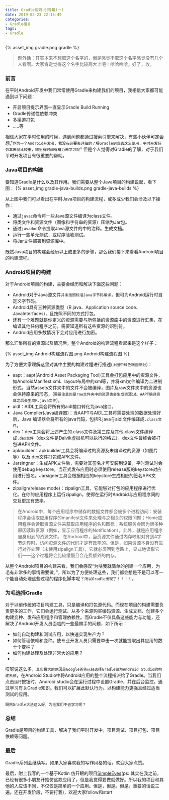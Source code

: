 ```yaml
---
title: Gradle系列-引导篇(一)
date: 2019-02-23 22:15:49
categories:
- Gradle相关
tags: 
- Gradle
---
```


{% asset_img gradle.png gradle %}

>题外话：其实本来不想取这个名字的，但是感觉不取这个名字感觉没有几个人看啊。大家肯定觉得这个名字比较高大上吧！哈哈哈哈。好了，收。

### 前言

在平时Android开发中我们常常使用Gradle来构建我们的项目，我相信大家都可能遇到以下问题：

- 开启项目提示界面一直显示Gradle Build Running
- Gradle传递性依赖冲突
- 多渠道打包
- .....等

相信大家在平时使用的时候，遇到问题都通过搜索引擎来解决，有些小伙伴可定会想,"`作为一个Android开发者，我没有必要去详细的了解Gradle到底去这么使用，平时开发任务本来就比较重，哪里有时间有精力来学习呢`" 但是个人觉得对Gradle的了解，对于我们平时开发项目有很重要的帮助。

### Java项目的构建

要知道Gradle是什么以及其作用。我们需要从整个Java项目的构建说起，看下图：
{% asset_img gradle-java-builds.png gradle-java-builds %}

从上图中我们可以看出在平时Java项目的构建流程，或多或少我们会涉及以下操作：

- 通过`javac`命令将一些Java源文件编译为class文件。
- 将类文件和资源文件（图像和字符串的资源）压缩为Jar包。
- 通过`javadoc`命令提取Java源文件的中的注释。生成文档。
- 运行一些单元测试，或程序验收测试。
- 将Jar文件部署到资源库中。

既然Java项目的构建会经历以上或更多的步骤，那么我们接下来看看Android项目的构建流程。

### Android项目的构建

对于Android项目的构建，主要会经历和解决下面这些问题：

- Android对于Java源文件`并未按照标准Java字节码编译`，但可为Android运行时自定义字节码。
- Android具有三种资源类型（R.java、Application source code、JavaInterfaces)，且按照不同的方式打包。
- 还有一个难题就是你定义的资源需要与所包括的资源库中的资源进行汇集，在编译其他任何程序之前，需要知道所有这些资源的识别符。
- Android应用多数情况下会对应用进行加密。

那么汇集所有的资源以及情况后，整个Android的构建流程看起来是这个样子：

{% asset_img Android构建流程图.png Android构建流程图 %}

为了方便大家理解这里对其中主要的构建过程进行描述(`上图中绿色椭圆部分`)：

- aapt：aapt(Android Asset Packaging Tool)工具会打包应用中的资源文件，如AndroidManifest.xml、layout布局中的xml等，并将xml文件编译为二进制形式，当然assets文件夹中的文件不会被编译，图片及raw文件夹中的资源也会保持原来的形态，(`需要注意的是raw文件夹中的资源也会生成资源id。AAPT编译完成之后会生成R.java文件`)。
- aidl：AIDL工具会将所有的aidl接口转化为java接口。
- Java Compiler(Java编译器)：当AAPT与AIDL工具将需要处理的数据处理好后，Java 编译器会将所有的java代码，包括R.java与aidl文件编译成`.class文件`。
- dex：dex工具会将上述产生的.class文件及第三库及其他.class文件编译成`.dex文件`（dex文件是Dalvik虚拟机可以执行的格式），dex文件最终会被打包进APK文件。
- apkbuilder：apkbuilder工具会将编译过的资源及未编译过的资源（如图片等）以及.dex文件打包成APK文件。
- Jarsingner：生成APK文件后，需要对其签名才可安装到设备，平时测试时会使用debug keystore，当正式发布应用时必须使用release版的keystore对应用进行签名。Jarsigner工具会根据相应的keystore生成相应的签名APK文件。
- zipalign(release mode)：zipalign工具，它能够对打包的应用程序进行优化。在你的应用程序上运行zipalign，使得在运行时Android与应用程序间的交互更加有效率。

>在Android中，每个应用程序中储存的数据文件都会被多个进程访问：安装程序会读取应用程序的manifest文件来处理与之相关的权限问题；Home应用程序会读取资源文件来获取应用程序的名和图标；系统服务会因为很多种原因读取资源（例如，显示应用程序的Notification）。此外，就是应用程序自身用到的资源文件。
>在Android中，当资源文件通过内存映射对齐到4字节边界时，访问资源文件的代码才是有效率的。但是，如果资源本身没有进行对齐处理（未使用zipalign工具），它就必须回到老路上，显式地读取它们——这个过程将会比较缓慢且会花费额外的内存。

从整个Android项目的构建来看，我们会感叹“为啥我就简单的创建一个应用，为毛有非常多的事情需要做。”，所以为了方便处理这些，我们都会想是不是可以写一个能自动处理这些过程的程序化脚本呢？`所以Gradle出现了！！！！`。

### 为毛选择Gradle

对于以前传统的项目构建工具，只是编译和打包源代码。而现在项目的构建需要负责更多的工作，它们会运行测试、从多个来源购买编码资源、生成文档、创建多个构建变种、发布应用程序和管理依赖性。而Gradle不仅具备这些能力与功能，还解决了Android开发人员面临的一些最棘手的问题，如下所示：

- 如何自动构建和测试应用，以快速实现生产力？
- 如何管理依赖和变种。使专业开发人员只需要单击一次就能提取出其应用的数十个变种？
- 如何构建处理及处理非常大的应用？
- ...

哎呀说这么多，`其实最大的原因是Google爸爸已经选择Gradle做为Android Studio的构建系统`，在Android Studio中将Android应用的整个流程指派给了Gradle。当我们点击`运行`按钮时，Android studio会在运行过程中设置Gradle，并在后台监控。通过学习有关Gradle知识。我们可以扩展此默认行为。以构建能力更强且经过适当测试的应用。

`既然Gradle大法这么好，为毛我们不去学习呢？`

### 总结

Gradle是项目的构建工具，解决了我们平时开发中，项目测试、项目打包、项目依赖等问题。

### 最后

Gradle系列会继续写。如果大家喜欢我的写作风格的话。欢迎大家点赞。

最后，附上我写的一个基于Kotlin 仿开眼的项目[SimpleEyes](https://github.com/AndyJennifer/SimpleEyes)(ps: 其实在我之前，已经有很多小朋友开始仿这款应用了，但是我觉得要做就做好。所以我的项目和其他的人应该不同，不仅仅是简单的一个应用。但是，但是。但是。重要的话说三遍。还在开发阶段，不要打我)，欢迎大家follow和start
